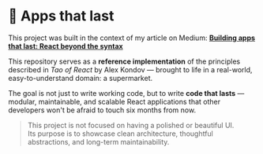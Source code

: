 # 🛒 Apps that last

This project was built in the context of my article on Medium: **[Building apps that last: React beyond the syntax](https://medium.com/@pedrogarealtorres/building-apps-that-last-react-beyond-the-syntax-fa3d4cad0255)**

This repository serves as a **reference implementation** of the principles described in _Tao of React_ by Alex Kondov — brought to life in a real-world, easy-to-understand domain: a supermarket.

The goal is not just to write working code, but to write **code that lasts** — modular, maintainable, and scalable React applications that other developers won't be afraid to touch six months from now.

> This project is not focused on having a polished or beautiful UI.  
> Its purpose is to showcase clean architecture, thoughtful abstractions, and long-term maintainability.
